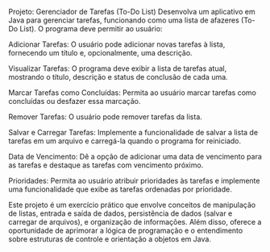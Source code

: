 
Projeto: Gerenciador de Tarefas (To-Do List)
Desenvolva um aplicativo em Java para gerenciar tarefas, funcionando como uma lista de afazeres (To-Do List). O programa deve permitir ao usuário:

Adicionar Tarefas: O usuário pode adicionar novas tarefas à lista, fornecendo um título e, opcionalmente, uma descrição.

Visualizar Tarefas: O programa deve exibir a lista de tarefas atual, mostrando o título, descrição e status de conclusão de cada uma.

Marcar Tarefas como Concluídas: Permita ao usuário marcar tarefas como concluídas ou desfazer essa marcação.

Remover Tarefas: O usuário pode remover tarefas da lista.

Salvar e Carregar Tarefas: Implemente a funcionalidade de salvar a lista de tarefas em um arquivo e carregá-la quando o programa for reiniciado.

Data de Vencimento: Dê a opção de adicionar uma data de vencimento para as tarefas e destaque as tarefas com vencimento próximo.

Prioridades: Permita ao usuário atribuir prioridades às tarefas e implemente uma funcionalidade que exibe as tarefas ordenadas por prioridade.

Este projeto é um exercício prático que envolve conceitos de manipulação de listas, entrada e saída de dados, persistência de dados (salvar e carregar de arquivos), e organização de informações. Além disso, oferece a oportunidade de aprimorar a lógica de programação e o entendimento sobre estruturas de controle e orientação a objetos em Java.